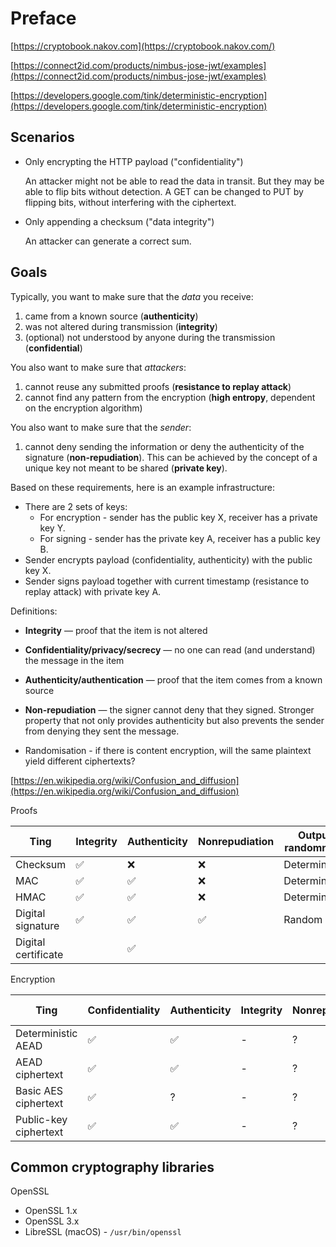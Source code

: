 # Preface

[https://cryptobook.nakov.com](https://cryptobook.nakov.com/)

[https://connect2id.com/products/nimbus-jose-jwt/examples](https://connect2id.com/products/nimbus-jose-jwt/examples)

[https://developers.google.com/tink/deterministic-encryption](https://developers.google.com/tink/deterministic-encryption)

## Scenarios

- Only encrypting the HTTP payload ("confidentiality")

  An attacker might not be able to read the data in transit. But they may be able to flip bits without detection. A GET can be changed to PUT by flipping bits, without interfering with the ciphertext.

- Only appending a checksum ("data integrity")

  An attacker can generate a correct sum.

## Goals

Typically, you want to make sure that the _data_ you receive:

1. came from a known source (**authenticity**)
2. was not altered during transmission (**integrity**)
3. (optional) not understood by anyone during the transmission (**confidential**)

You also want to make sure that _attackers_:

1. cannot reuse any submitted proofs (**resistance to replay attack**)
2. cannot find any pattern from the encryption (**high entropy**, dependent on the encryption algorithm)

You also want to make sure that the _sender_:

1. cannot deny sending the information or deny the authenticity of the signature (**non-repudiation**). This can be achieved by the concept of a unique key not meant to be shared (**private key**).

Based on these requirements, here is an example infrastructure:

- There are 2 sets of keys:
  - For encryption - sender has the public key X, receiver has a private key Y.
  - For signing - sender has the private key A, receiver has a public key B.
- Sender encrypts payload (confidentiality, authenticity) with the public key X.
- Sender signs payload together with current timestamp (resistance to replay attack) with private key A.

Definitions:

- **Integrity** — proof that the item is not altered

- **Confidentiality/privacy/secrecy** — no one can read (and understand) the message in the item

- **Authenticity/authentication** — proof that the item comes from a known source

- **Non-repudiation** — the signer cannot deny that they signed. Stronger property that not only provides authenticity but also prevents the sender from denying they sent the message.

- Randomisation - if there is content encryption, will the same plaintext yield different ciphertexts?

[https://en.wikipedia.org/wiki/Confusion_and_diffusion](https://en.wikipedia.org/wiki/Confusion_and_diffusion)

Proofs

| Ting                | Integrity | Authenticity | Nonrepudiation | Output randomness |
| ------------------- | --------- | ------------ | -------------- | ----------------- |
| Checksum            | ✅        | ❌           | ❌             | Deterministic     |
| MAC                 | ✅        | ✅           | ❌             | Deterministic     |
| HMAC                | ✅        | ✅           | ❌             | Deterministic     |
| Digital signature   | ✅        | ✅           | ✅             | Random            |
| Digital certificate |           | ✅           |                |                   |

Encryption

| Ting                  | Confidentiality | Authenticity | Integrity | Nonrepudiation | Output randomness |
| --------------------- | --------------- | ------------ | --------- | -------------- | ----------------- |
| Deterministic AEAD    | ✅              | ✅           | -         | ?              | Deterministic     |
| AEAD ciphertext       | ✅              | ✅           | -         | ?              | Random            |
| Basic AES ciphertext  | ✅              | ?            | -         | ?              | Random            |
| Public-key ciphertext | ✅              | ✅           | -         | ?              | Random            |

## Common cryptography libraries

OpenSSL

- OpenSSL 1.x
- OpenSSL 3.x
- LibreSSL (macOS) - `/usr/bin/openssl`
